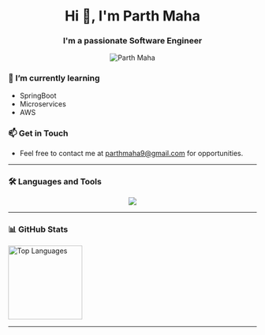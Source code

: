 <h1 align="center">Hi 👋, I'm Parth Maha</h1>

<h3 align="center">I'm a passionate Software Engineer</h3>

<p align="center"> 
  <img src="https://komarev.com/ghpvc/?username=parthmahaa&label=Profile%20views&color=0e75b6&style=flat" alt="Parth Maha"/> 
</p>

### 🌱 I’m currently learning
- SpringBoot
- Microservices
- AWS

### 📫 Get in Touch
- Feel free to contact me at [parthmaha9@gmail.com](mailto:parthmaha9@gmail.com) for opportunities.

---

### 🛠 Languages and Tools

<p align="center">
  <a href="https://skillicons.dev">
    <img src="https://skillicons.dev/icons?i=git,cpp,java,py,js,ts,nextjs,react,nodejs,expressjs,postgres,mysql,mongodb,aws,docker,postman" />
  </a>
</p>

---

### 📊 GitHub Stats

<p align="left">
  <img src="https://github-readme-stats.vercel.app/api/top-langs?username=parthmahaa&locale=en&hide_title=false&layout=compact&card_width=320&langs_count=5&theme=dark&hide_border=false" height="150" alt="Top Languages" />
</p>

---

